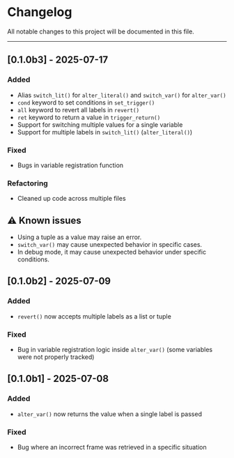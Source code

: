 # Changelog

All notable changes to this project will be documented in this file.

---
## [0.1.0b3] - 2025-07-17
### Added
- Alias `switch_lit()` for `alter_literal()` and `switch_var()` for `alter_var()`
- `cond` keyword to set conditions in `set_trigger()`
- `all` keyword to revert all labels in `revert()`
- `ret` keyword to return a value in `trigger_return()`
- Support for switching multiple values for a single variable
- Support for multiple labels in `switch_lit()` (`alter_literal()`)

### Fixed
- Bugs in variable registration function

### Refactoring
- Cleaned up code across multiple files

## ⚠️ Known issues
- Using a tuple as a value may raise an error.
- `switch_var()` may cause unexpected behavior in specific cases.
- In debug mode, it may cause unexpected behavior under specific conditions.

## [0.1.0b2] - 2025-07-09
### Added
- `revert()` now accepts multiple labels as a list or tuple

### Fixed
- Bug in variable registration logic inside `alter_var()` (some variables were not properly tracked)

## [0.1.0b1] - 2025-07-08
### Added
- `alter_var()` now returns the value when a single label is passed

### Fixed
- Bug where an incorrect frame was retrieved in a specific situation
